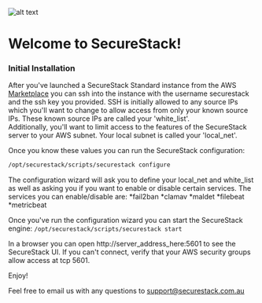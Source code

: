 ![alt text](https://cdn-images-1.medium.com/max/800/1*LEhyNwN6QMjflc_BtHvTMw.png "SecureStack")

# Welcome to SecureStack! #

### Initial Installation ###

After you've launched a SecureStack Standard instance from the AWS [Marketplace](https://ap-southeast-2.console.aws.amazon.com/ec2/v2/home?region=ap-southeast-2#LaunchInstanceWizard: "AWS Marketplace") you can ssh into the instance with the username securestack and the ssh key you provided.  SSH is initially allowed to any source IPs which you'll want to change to allow access from only your known source IPs. These known source IPs are called your 'white_list'.  
Additionally, you'll want to limit access to the features of the SecureStack server to your AWS subnet.  Your local subnet is called your 'local_net'.

Once you know these values you can run the SecureStack configuration: 
```bash
/opt/securestack/scripts/securestack configure
```

The configuration wizard will ask you to define your local_net and white_list as well as asking you if you want to enable or disable certain services.
The services you can enable/disable are:
*fail2ban
*clamav
*maldet 
*filebeat
*metricbeat

Once you've run the configuration wizard you can start the SecureStack engine: ```/opt/securestack/scripts/securestack start```

In a browser you can open http://server_address_here:5601 to see the SecureStack UI.  If you can't connect, verify that your AWS security groups allow access at tcp 5601.

Enjoy!

Feel free to email us with any questions to support@securestack.com.au
